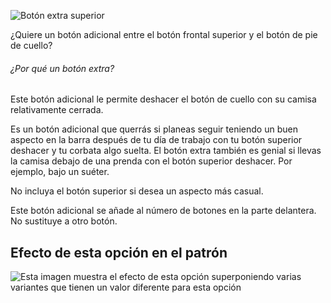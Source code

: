 ![Botón extra superior](extratopbutton.svg)

¿Quiere un botón adicional entre el botón frontal superior y el botón de pie de cuello?

<Note>

###### ¿Por qué un botón extra?

Este botón adicional le permite deshacer el botón de cuello con su camisa relativamente cerrada.

Es un botón adicional que querrás si planeas seguir teniendo un buen aspecto en la barra después de tu día de trabajo con tu botón superior deshacer y tu corbata algo suelta.
El botón extra también es genial si llevas la camisa debajo de una prenda con el botón superior deshacer. Por ejemplo, bajo un suéter.

No incluya el botón superior si desea un aspecto más casual.

Este botón adicional se añade al número de botones en la parte delantera. No sustituye a otro botón.

</Note>

## Efecto de esta opción en el patrón

![Esta imagen muestra el efecto de esta opción superponiendo varias variantes que tienen un valor diferente para esta opción](simone\_extratopbutton\_sample.svg "Efecto de esta opción en el patrón")
